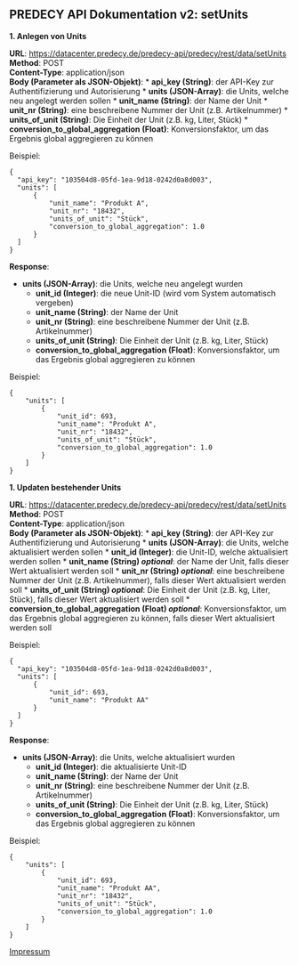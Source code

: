 ## PREDECY API Dokumentation v2: setUnits

__1. Anlegen von Units__

__URL__: https://datacenter.predecy.de/predecy-api/predecy/rest/data/setUnits 
__Method__: POST  
__Content-Type__: application/json  
__Body (Parameter als JSON-Objekt)__:
      * __api_key (String)__: der API-Key zur Authentifizierung und Autorisierung
      * __units (JSON-Array)__: die Units, welche neu angelegt werden sollen
        * __unit_name (String)__: der Name der Unit
        * __unit_nr (String)__: eine beschreibene Nummer der Unit (z.B. Artikelnummer)
        * __units_of_unit (String)__: Die Einheit der Unit (z.B. kg, Liter, Stück)
        * __conversion_to_global_aggregation (Float)__: Konversionsfaktor, um das Ergebnis global aggregieren zu können 

  Beispiel:  
  ```
  {
    "api_key": "103504d8-05fd-1ea-9d18-0242d0a8d003",  
    "units": [
		{
			"unit_name": "Produkt A",
		    "unit_nr": "18432",
		    "units_of_unit": "Stück",
		    "conversion_to_global_aggregation": 1.0
		}
    ]
  }
  ```
  
__Response__:
  * __units (JSON-Array)__: die Units, welche neu angelegt wurden
      * __unit_id (Integer)__: die neue Unit-ID (wird vom System automatisch vergeben)
      * __unit_name (String)__: der Name der Unit
      * __unit_nr (String)__: eine beschreibene Nummer der Unit (z.B. Artikelnummer)
      * __units_of_unit (String)__: Die Einheit der Unit (z.B. kg, Liter, Stück)
      * __conversion_to_global_aggregation (Float)__: Konversionsfaktor, um das Ergebnis global aggregieren zu können 
  
  Beispiel: 
  ```
  {
      "units": [
          {
              "unit_id": 693,
              "unit_name": "Produkt A",
              "unit_nr": "18432",
              "units_of_unit": "Stück",
              "conversion_to_global_aggregation": 1.0
          }
      ]
  }
  ```

  __1. Updaten bestehender Units__

__URL__: https://datacenter.predecy.de/predecy-api/predecy/rest/data/setUnits 
__Method__: POST  
__Content-Type__: application/json  
__Body (Parameter als JSON-Objekt)__:
      * __api_key (String)__: der API-Key zur Authentifizierung und Autorisierung
      * __units (JSON-Array)__: die Units, welche aktualisiert werden sollen
        * __unit_id (Integer)__: die Unit-ID, welche aktualisiert werden sollen
        * **unit_name (String) _optional_**: der Name der Unit, falls dieser Wert aktualisiert werden soll
        * **unit_nr (String) _optional_**: eine beschreibene Nummer der Unit (z.B. Artikelnummer), falls dieser Wert aktualisiert werden soll
        * **units_of_unit (String) _optional_**: Die Einheit der Unit (z.B. kg, Liter, Stück), falls dieser Wert aktualisiert werden soll
        * **conversion_to_global_aggregation (Float) _optional_**: Konversionsfaktor, um das Ergebnis global aggregieren zu können, falls dieser Wert aktualisiert werden soll

  Beispiel:  
  ```
  {
    "api_key": "103504d8-05fd-1ea-9d18-0242d0a8d003",  
    "units": [
		{
            "unit_id": 693,
			"unit_name": "Produkt AA"
		}
    ]
  }
  ```
  
__Response__:
  * __units (JSON-Array)__: die Units, welche aktualisiert wurden
      * __unit_id (Integer)__: die aktualisierte Unit-ID
      * __unit_name (String)__: der Name der Unit
      * __unit_nr (String)__: eine beschreibene Nummer der Unit (z.B. Artikelnummer)
      * __units_of_unit (String)__: Die Einheit der Unit (z.B. kg, Liter, Stück)
      * __conversion_to_global_aggregation (Float)__: Konversionsfaktor, um das Ergebnis global aggregieren zu können 
  
  Beispiel: 
  ```
  {
      "units": [
          {
              "unit_id": 693,
              "unit_name": "Produkt AA",
              "unit_nr": "18432",
              "units_of_unit": "Stück",
              "conversion_to_global_aggregation": 1.0
          }
      ]
  }
  ```
  
  [Impressum](https://www.spicetech.de/#Impressum)
  